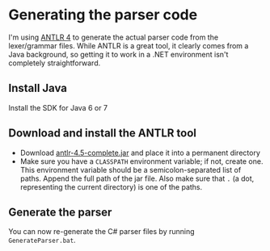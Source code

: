 # Generating the parser code

I'm using [ANTLR 4](http://www.antlr.org/) to generate the actual parser code from the lexer/grammar files. While ANTLR is a great tool, it clearly comes from a Java background, so getting it to work in a .NET environment isn't completely straightforward.

## Install Java

Install the SDK for Java 6 or 7

## Download and install the ANTLR tool

* Download [antlr-4.5-complete.jar](http://www.antlr.org/download/antlr-4.5-complete.jar) and place it into a permanent directory
* Make sure you have a `CLASSPATH` environment variable; if not, create one. This environment variable should be a semicolon-separated list of paths. Append the full path of the jar file. Also make sure that `.` (a dot, representing the current directory) is one of the paths.

## Generate the parser

You can now re-generate the C# parser files by running `GenerateParser.bat`.